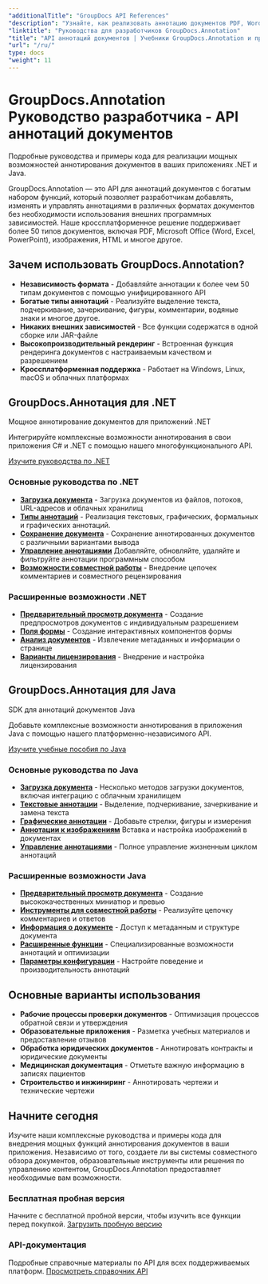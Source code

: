 ```yaml
---
"additionalTitle": "GroupDocs API References"
"description": "Узнайте, как реализовать аннотацию документов PDF, Word, Excel и PowerPoint в приложениях .NET и Java. Пошаговые руководства по разметке текста, комментариям, фигурам и функциям совместной работы."
"linktitle": "Руководства для разработчиков GroupDocs.Annotation"
"title": "API аннотаций документов | Учебники GroupDocs.Annotation и примеры SDK"
"url": "/ru/"
type: docs
"weight": 11
---
```


# GroupDocs.Annotation Руководство разработчика - API аннотаций документов

Подробные руководства и примеры кода для реализации мощных возможностей аннотирования документов в ваших приложениях .NET и Java.

GroupDocs.Annotation — это API для аннотаций документов с богатым набором функций, который позволяет разработчикам добавлять, изменять и управлять аннотациями в различных форматах документов без необходимости использования внешних программных зависимостей. Наше кроссплатформенное решение поддерживает более 50 типов документов, включая PDF, Microsoft Office (Word, Excel, PowerPoint), изображения, HTML и многое другое.

## Зачем использовать GroupDocs.Annotation?

- **Независимость формата** - Добавляйте аннотации к более чем 50 типам документов с помощью унифицированного API
- **Богатые типы аннотаций** - Реализуйте выделение текста, подчеркивание, зачеркивание, фигуры, комментарии, водяные знаки и многое другое.
- **Никаких внешних зависимостей** - Все функции содержатся в одной сборке или JAR-файле
- **Высокопроизводительный рендеринг** - Встроенная функция рендеринга документов с настраиваемым качеством и разрешением
- **Кроссплатформенная поддержка** - Работает на Windows, Linux, macOS и облачных платформах

## GroupDocs.Аннотация для .NET

Мощное аннотирование документов для приложений .NET

Интегрируйте комплексные возможности аннотирования в свои приложения C# и .NET с помощью нашего многофункционального API.

[Изучите руководства по .NET](./net/)

### Основные руководства по .NET

- [**Загрузка документа**](./net/document-loading) - Загрузка документов из файлов, потоков, URL-адресов и облачных хранилищ
- [**Типы аннотаций**](./net/text-annotations) - Реализация текстовых, графических, формальных и графических аннотаций.
- [**Сохранение документа**](./net/document-saving) - Сохранение аннотированных документов с различными вариантами вывода
- [**Управление аннотациями**](./net/annotation-management) Добавляйте, обновляйте, удаляйте и фильтруйте аннотации программным способом
- [**Возможности совместной работы**](./net/reply-management) - Внедрение цепочек комментариев и совместного рецензирования

### Расширенные возможности .NET

- [**Предварительный просмотр документа**](./net/document-preview) - Создание предпросмотров документов с индивидуальным разрешением
- [**Поля формы**](./net/form-field-annotations) - Создание интерактивных компонентов формы
- [**Анализ документов**](./net/document-information) - Извлечение метаданных и информации о странице
- [**Варианты лицензирования**](./net/licensing-and-configuration) - Внедрение и настройка лицензирования

## GroupDocs.Аннотация для Java

SDK для аннотаций документов Java

Добавьте комплексные возможности аннотирования в приложения Java с помощью нашего платформенно-независимого API.

[Изучите учебные пособия по Java](./java/)

### Основные руководства по Java

- [**Загрузка документа**](./java/document-loading) - Несколько методов загрузки документов, включая интеграцию с облачным хранилищем
- [**Текстовые аннотации**](./java/text-annotations) - Выделение, подчеркивание, зачеркивание и замена текста
- [**Графические аннотации**](./java/graphical-annotations) - Добавьте стрелки, фигуры и измерения
- [**Аннотации к изображениям**](./java/image-annotations) Вставка и настройка изображений в документах  
- [**Управление аннотациями**](./java/annotation-management) - Полное управление жизненным циклом аннотаций

### Расширенные возможности Java

- [**Предварительный просмотр документа**](./java/document-preview) - Создание высококачественных миниатюр и превью
- [**Инструменты для совместной работы**](./java/reply-management) - Реализуйте цепочку комментариев и ответов
- [**Информация о документе**](./java/document-information) - Доступ к метаданным и структуре документа
- [**Расширенные функции**](./java/advanced-features) - Специализированные возможности аннотаций и оптимизации
- [**Параметры конфигурации**](./java/licensing-and-configuration) - Настройте поведение и производительность аннотаций

## Основные варианты использования

- **Рабочие процессы проверки документов** - Оптимизация процессов обратной связи и утверждения
- **Образовательные приложения** - Разметка учебных материалов и предоставление отзывов
- **Обработка юридических документов** - Аннотировать контракты и юридические документы
- **Медицинская документация** - Отметьте важную информацию в записях пациентов
- **Строительство и инжиниринг** - Аннотировать чертежи и технические чертежи

## Начните сегодня

Изучите наши комплексные руководства и примеры кода для внедрения мощных функций аннотирования документов в ваши приложения. Независимо от того, создаете ли вы системы совместного обзора документов, образовательные инструменты или решения по управлению контентом, GroupDocs.Annotation предоставляет необходимые вам возможности.

### Бесплатная пробная версия
Начните с бесплатной пробной версии, чтобы изучить все функции перед покупкой.
[Загрузить пробную версию](https://releases.groupdocs.com/annotation/)

### API-документация
Подробные справочные материалы по API для всех поддерживаемых платформ.
[Просмотреть справочник API](https://reference.groupdocs.com/annotation/)